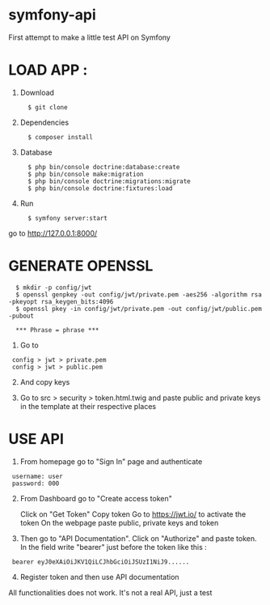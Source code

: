 # symfony-api
First attempt to make a little test API on Symfony

# LOAD APP : 
   
   1. Download 
      
            $ git clone  
      
   2. Dependencies 
      
            $ composer install 
   
   3. Database 
   
            $ php bin/console doctrine:database:create
            $ php bin/console make:migration
            $ php bin/console doctrine:migrations:migrate      
            $ php bin/console doctrine:fixtures:load
      
   4. Run 
  
            $ symfony server:start 
   
   go to http://127.0.0.1:8000/ 



# GENERATE OPENSSL 

      $ mkdir -p config/jwt
      $ openssl genpkey -out config/jwt/private.pem -aes256 -algorithm rsa -pkeyopt rsa_keygen_bits:4096
      $ openssl pkey -in config/jwt/private.pem -out config/jwt/public.pem -pubout
   
      *** Phrase = phrase *** 
      
   1. Go to 

     config > jwt > private.pem
     config > jwt > public.pem

   2. And copy keys 

   3. Go to src > security > token.html.twig and paste public and private keys in the template at their respective places   


# USE API  

   1. From homepage go to "Sign In" page and authenticate 
   
     username: user
     password: 000

   2. From Dashboard go to "Create access token"
      
      Click on "Get Token"
      Copy token 
      Go to https://jwt.io/ to activate the token 
      On the webpage paste public, private keys and token 
   
   3. Then go to "API Documentation". Click on "Authorize" and paste token. In the field write "bearer" just before the token        like this : 
   
     bearer eyJ0eXAiOiJKV1QiLCJhbGciOiJSUzI1NiJ9......

   4. Register token and then use API documentation  
   
   All functionalities does not work. It's not a real API, just a test 
      

